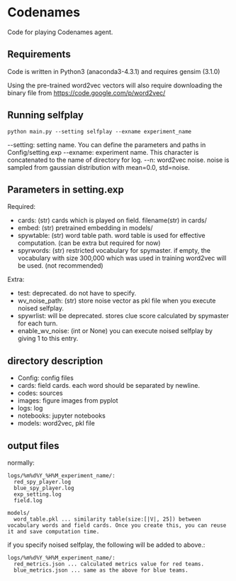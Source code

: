 # Codenames

Code for playing Codenames agent.

## Requirements
Code is written in Python3 (anaconda3-4.3.1) and requires gensim (3.1.0)


Using the pre-trained word2vec vectors will also require downloading the binary file from https://code.google.com/p/word2vec/

## Running selfplay
```
python main.py --setting selfplay --exname experiment_name
```
--setting: setting name. You can define the parameters and paths in Config/setting.exp
--exname: experiment name. This character is concatenated to the name of directory for log.
--n: word2vec noise. noise is sampled from gaussian distribution with mean=0.0, std=noise.

## Parameters in setting.exp
Required:
- cards: (str) cards which is played on field. filename(str) in cards/ 
- embed: (str) pretrained embedding in models/ 
- spywtable: (str) word table path. word table is used for effective computation. (can be extra but required for now)
- spyrwords: (str) restricted vocabulary for spymaster. if empty, the vocabulary with size 300,000 which was used in training word2vec will be used. (not recommended)

Extra:
- test: deprecated. do not have to specify.
- wv_noise_path: (str) store noise vector as pkl file when you execute noised selfplay.
- spywrlist: will be deprecated. stores clue score calculated by spymaster for each turn. 
- enable_wv_noise: (int or None) you can execute noised selfplay by giving 1 to this entry.

## directory description
- Config: config files
- cards: field cards. each word should be separated by newline.
- codes: sources
- images: figure images from pyplot
- logs: log
- notebooks: jupyter notebooks
- models: word2vec, pkl file

## output files
normally:

```
logs/%m%d%Y_%H%M_experiment_name/:
  red_spy_player.log
  blue_spy_player.log
  exp_setting.log
  field.log

models/
  word_table.pkl ... similarity table(size:[|V|, 25]) between vocabulary words and field cards. Once you create this, you can reuse it and save computation time.
```

if you specify noised selfplay, the following will be added to above.:
```
logs/%m%d%Y_%H%M_experiment_name/:
  red_metrics.json ... calculated metrics value for red teams.
  blue_metrics.json ... same as the above for blue teams.
```

